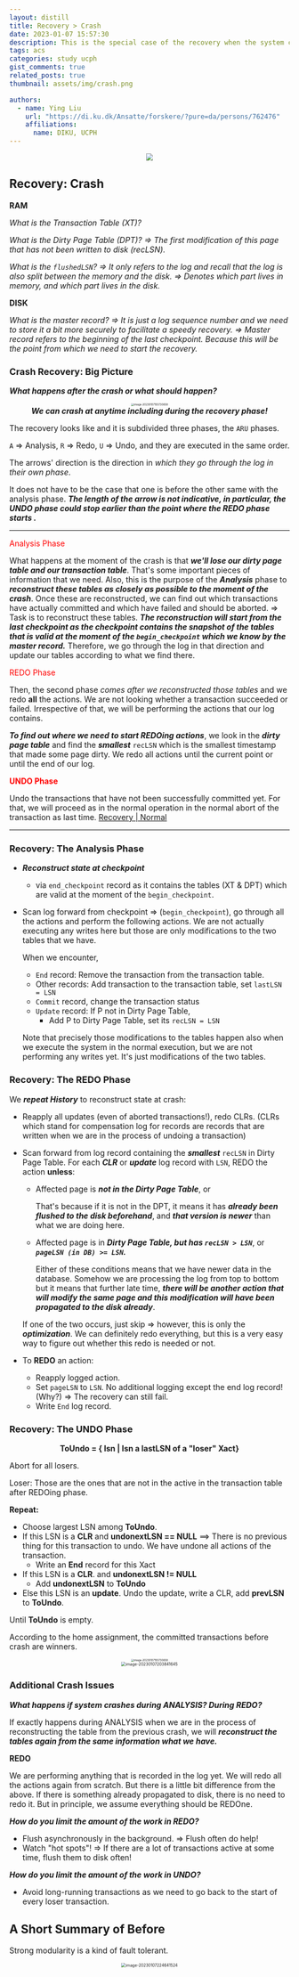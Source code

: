 ```yaml
---
layout: distill
title: Recovery > Crash
date: 2023-01-07 15:57:30
description: This is the special case of the recovery when the system crashes.
tags: acs
categories: study ucph
gist_comments: true
related_posts: true
thumbnail: assets/img/crash.png

authors:
  - name: Ying Liu
    url: "https://di.ku.dk/Ansatte/forskere/?pure=da/persons/762476"
    affiliations:
      name: DIKU, UCPH
---
```


<div align=center>
  <div class="row mt-3">
    <div class="col-sm mt-3 mt-md-0">
      <img src="https://i.imgur.com/D0YTFXX.png" style="zoom: 80%" class="img-fluid rounded z-depth-1" />
    </div>
  </div>
</div>

## Recovery: Crash

**RAM**

_What is the Transaction Table (XT)?_

_What is the Dirty Page Table (DPT)? => The first modification of this page that has not been written to disk (recLSN)._

_What is the `flushedLSN`? => It only refers to the log and recall that the log is also split between the memory and the disk. => Denotes which part lives in memory, and which part lives in the disk._

**DISK**

_What is the master record? => It is just a log sequence number and we need to store it a bit more securely to facilitate a speedy recovery. => Master record refers to the beginning of the last checkpoint. Because this will be the point from which we need to start the recovery._

### Crash Recovery: Big Picture

**_What happens after the crash or what should happen?_**

<div align=center>
  <div class="row mt-3">
    <div class="col-sm mt-3 mt-md-0">
      <img src="https://i.imgur.com/aMm0Hww.png" alt="image-20230107155730658" style="zoom:33%;" class="img-fluid rounded z-depth-1" />
    </div>
  </div>
</div>

<div align=center><i><b>We can crash at anytime including during the recovery phase!</b></i></div>

The recovery looks like and it is subdivided three phases, the `ARU` phases.

`A` => Analysis, `R` => Redo, `U` => Undo, and they are executed in the same order.

The arrows' direction is the direction in _which they go through the log in their own phase_.

It does not have to be the case that one is before the other same with the analysis phase. **_The length of the arrow is not indicative, in particular, the UNDO phase could stop earlier than the point where the REDO phase starts ._**

<hr>

<font color=red>Analysis Phase</font>

What happens at the moment of the crash is that **_we'll lose our dirty page table and our transaction table_**. That's some important pieces of information that we need. Also, this is the purpose of the **_Analysis_** phase to **_reconstruct these tables as closely as possible to the moment of the crash_**. Once these are reconstructed, we can find out which transactions have actually committed and which have failed and should be aborted. => Task is to reconstruct these tables. **_The reconstruction will start from the last checkpoint as the checkpoint contains the snapshot of the tables that is valid at the moment of the `begin_checkpoint` which we know by the master record._** Therefore, we go through the log in that direction and update our tables according to what we find there.

<font color=red>REDO Phase</font>

Then, the second phase _comes after we reconstructed those tables_ and we redo **all** the actions. We are not looking whether a transaction succeeded or failed. Irrespective of that, we will be performing the actions that our log contains.

**_To find out where we need to start REDOing actions_**, we look in the **_dirty page table_** and find the **_smallest_** `recLSN` which is the smallest timestamp that made some page dirty. We redo all actions until the current point or until the end of our log.

<font color=red><b>UNDO Phase</b></font>

Undo the transactions that have not been successfully committed yet. For that, we will proceed as in the normal operation in the normal abort of the transaction as last time. [Recovery | Normal](https://yingliu.bio/advanced-computer-system/recovernormal)

<hr>

### Recovery: The Analysis Phase

- **_Reconstruct state at checkpoint_**

  - via `end_checkpoint` record as it contains the tables (XT & DPT) which are valid at the moment of the `begin_checkpoint`.

- Scan log forward from checkpoint => (`begin_checkpoint`), go through all the actions and perform the following actions. We are not actually executing any writes here but those are only modifications to the two tables that we have.

  When we encounter,

  - `End` record: Remove the transaction from the transaction table.
  - Other records: Add transaction to the transaction table, set `lastLSN = LSN`
  - `Commit` record, change the transaction status
  - `Update` record: If P not in Dirty Page Table,
    - Add P to Dirty Page Table, set its `recLSN = LSN`

  Note that precisely those modifications to the tables happen also when we execute the system in the normal execution, but we are not performing any writes yet. It's just modifications of the two tables.

### Recovery: The REDO Phase

We **_repeat History_** to reconstruct state at crash:

- Reapply all updates (even of aborted transactions!), redo CLRs. (CLRs which stand for compensation log for records are records that are written when we are in the process of undoing a transaction)

- Scan forward from log record containing the **_smallest_** `recLSN` in Dirty Page Table. For each **_CLR_** or **_update_** log record with `LSN`, REDO the action **unless**:

  - Affected page is **_not in the Dirty Page Table_**, or

    That's because if it is not in the DPT, it means it has **_already been flushed to the disk beforehand_**, and **_that version is newer_** than what we are doing here.

  - Affected page is in **_Dirty Page Table, but has `recLSN > LSN`_**, or **_`pageLSN (in DB) >= LSN`._**

    Either of these conditions means that we have newer data in the database. Somehow we are processing the log from top to bottom but it means that further late time, **_there will be another action that will modify the same page and this modification will have been propagated to the disk already_**.

  If one of the two occurs, just skip => however, this is only the **_optimization_**. We can definitely redo everything, but this is a very easy way to figure out whether this redo is needed or not.

- To **REDO** an action:

  - Reapply logged action.
  - Set `pageLSN` to `LSN`. No additional logging except the end log record! (Why?) => The recovery can still fail.
  - Write `End` log record.

### Recovery: The UNDO Phase

<div align=center><b>ToUndo = { lsn | lsn a lastLSN of a "loser" Xact}</b></div>

Abort for all losers.

Loser: Those are the ones that are not in the active in the transaction table after REDOing phase.

**Repeat:**

- Choose largest LSN among **ToUndo**.
- If this LSN is a **CLR** and **undonextLSN == NULL** ==> There is no previous thing for this transaction to undo. We have undone all actions of the transaction.
  - Write an **End** record for this Xact
- If this LSN is a **CLR**. and **undonextLSN != NULL**
  - Add **undonextLSN** to **ToUndo**
- Else this LSN is an **update**. Undo the update, write a CLR, add **prevLSN** to **ToUndo**.

Until **ToUndo** is empty.

According to the home assignment, the committed transactions before crash are winners.

<div align=center>
  <div class="row mt-3">
    <div class="col-sm mt-3 mt-md-0">
      <img src="https://i.imgur.com/aMm0Hww.png" alt="image-20230107155730658" style="zoom:33%;" class="img-fluid rounded z-depth-1" />
    </div>
  </div>
</div>

<div align=center>
  <div class="row mt-3">
    <div class="col-sm mt-3 mt-md-0">
      <img src="https://i.imgur.com/HOB9twW.png" alt="image-20230107203841645" style="zoom:50%;" class="img-fluid rounded z-depth-1" />
    </div>
  </div>
</div>

### Additional Crash Issues

**_What happens if system crashes during ANALYSIS? During REDO?_**

If exactly happens during ANALYSIS when we are in the process of reconstructing the table from the previous crash, we will **_reconstruct the tables again from the same information what we have._**

**REDO**

We are performing anything that is recorded in the log yet. We will redo all the actions again from scratch. But there is a little bit difference from the above. If there is something already propagated to disk, there is no need to redo it. But in principle, we assume everything should be REDOne.

**_How do you limit the amount of the work in REDO?_**

- Flush asynchronously in the background. => Flush often do help!
- Watch "hot spots"! => If there are a lot of transactions active at some time, flush them to disk often!

**_How do you limit the amount of the work in UNDO?_**

- Avoid long-running transactions as we need to go back to the start of every loser transaction.

## A Short Summary of Before

Strong modularity is a kind of fault tolerant.

<div align=center>
  <div class="row mt-3">
    <div class="col-sm mt-3 mt-md-0">
      <img src="https://i.imgur.com/oDBoceD.png" alt="image-20230107224641524" style="zoom:50%;" class="img-fluid rounded z-depth-1" />
    </div>
  </div>
</div>
